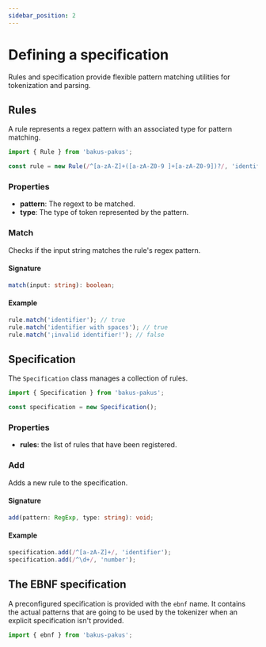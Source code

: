 ```yaml
---
sidebar_position: 2
---
```


# Defining a specification

Rules and specification provide flexible pattern matching utilities for tokenization and parsing.

## Rules

A rule represents a regex pattern with an associated type for pattern matching.

```typescript
import { Rule } from 'bakus-pakus';

const rule = new Rule(/^[a-zA-Z]+([a-zA-Z0-9 ]+[a-zA-Z0-9])?/, 'identifier');
```

### Properties

- **pattern**: The regext to be matched.
- **type**: The type of token represented by the pattern.

### Match

Checks if the input string matches the rule's regex pattern.

#### Signature

```typescript
match(input: string): boolean;
```

#### Example

```typescript
rule.match('identifier'); // true
rule.match('identifier with spaces'); // true
rule.match('¡invalid identifier!'); // false
```

## Specification

The `Specification` class manages a collection of rules.

```typescript
import { Specification } from 'bakus-pakus';

const specification = new Specification();
```

### Properties

* **rules**: the list of rules that have been registered.

### Add

Adds a new rule to the specification.

#### Signature

```typescript
add(pattern: RegExp, type: string): void;
```

#### Example

```typescript
specification.add(/^[a-zA-Z]+/, 'identifier');
specification.add(/^\d+/, 'number');
```

## The EBNF specification

A preconfigured specification is provided with the `ebnf` name. It contains the actual patterns that are going to be used by the tokenizer when an explicit specification isn't provided.

```typescript
import { ebnf } from 'bakus-pakus';
```
